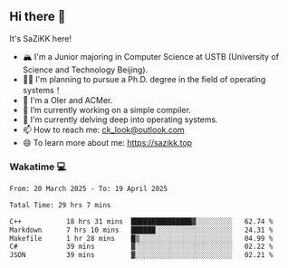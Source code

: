 ## Hi there 👋

It's SaZiKK here!

- 🏔️ I'm a Junior majoring in Computer Science  at USTB (University of Science and Technology Beijing).
- 🧑‍🎓 I'm planning to pursue a Ph.D. degree in the field of operating systems！
- 🚀 I'm a OIer and ACMer.
- 🔭 I’m currently working on a simple compiler.
- 🌱 I'm currently delving deep into operating systems.
- 📫 How to reach me: ck_look@outlook.com
- 😄 To learn more about me: https://sazikk.top

  
<!--
**SaZiKK/SaZiKK** is a ✨ _special_ ✨ repository because its `README.md` (this file) appears on your GitHub profile.

Here are some ideas to get you started:

- 🔭 I’m currently working on ...
- 🌱 I’m currently learning ...
- 👯 I’m looking to collaborate on ...
- 🤔 I’m looking for help with ...
- 💬 Ask me about ...
- 📫 How to reach me: ...
- 😄 Pronouns: ...
- ⚡ Fun fact: ...
-->

### Wakatime 💻

<!--START_SECTION:waka-->

```txt
From: 20 March 2025 - To: 19 April 2025

Total Time: 29 hrs 7 mins

C++           18 hrs 31 mins  ███████████████▓░░░░░░░░░   62.74 %
Markdown      7 hrs 10 mins   ██████░░░░░░░░░░░░░░░░░░░   24.31 %
Makefile      1 hr 28 mins    █▒░░░░░░░░░░░░░░░░░░░░░░░   04.99 %
C#            39 mins         ▓░░░░░░░░░░░░░░░░░░░░░░░░   02.22 %
JSON          39 mins         ▓░░░░░░░░░░░░░░░░░░░░░░░░   02.21 %
```

<!--END_SECTION:waka-->
